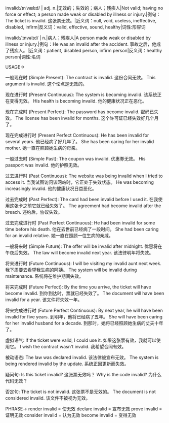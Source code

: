 invalid:/ɪnˈvælɪd/ | adj. n.|无效的；失效的；病人；残疾人|Not valid; having no force or effect; a person made weak or disabled by illness or injury.|例句：The ticket is invalid. 这张票无效。|近义词：null, void, useless, ineffective, disabled, infirm|反义词：valid, effective, sound, healthy|词性:形容词

invalid:/ˈɪnvəlɪd/ | n.|病人；残疾人|A person made weak or disabled by illness or injury.|例句：He was an invalid after the accident. 事故之后，他成了残疾人。|近义词：patient, disabled person, infirm person|反义词：healthy person|词性:名词


USAGE->

一般现在时 (Simple Present):
The contract is invalid.  这份合同无效。
This argument is invalid. 这个论点是无效的。

现在进行时 (Present Continuous):
The system is becoming invalid.  该系统正在变得无效。
His health is becoming invalid. 他的健康状况正在恶化。


现在完成时 (Present Perfect):
The password has become invalid. 密码已失效。
The license has been invalid for months.  这个许可证已经失效好几个月了。

现在完成进行时 (Present Perfect Continuous):
He has been invalid for several years. 他已经病了好几年了。
She has been caring for her invalid mother. 她一直在照顾她生病的母亲。

一般过去时 (Simple Past):
The coupon was invalid.  优惠券无效。
His passport was invalid. 他的护照无效。

过去进行时 (Past Continuous):
The website was being invalid when I tried to access it. 当我试图访问该网站时，它正处于失效状态。
He was becoming increasingly invalid. 他的健康状况日益恶化。

过去完成时 (Past Perfect):
The card had been invalid before I used it.  在我使用这张卡之前它就已经失效了。
The agreement had become invalid after the breach. 违约后，协议失效。

过去完成进行时 (Past Perfect Continuous):
He had been invalid for some time before his death. 他在去世前已经病了一段时间。
She had been caring for an invalid relative.  她一直在照顾一位生病的亲戚。

一般将来时 (Simple Future):
The offer will be invalid after midnight.  优惠将在午夜后失效。
The law will become invalid next year. 该法律明年将失效。

将来进行时 (Future Continuous):
I will be visiting my invalid aunt next week. 我下周要去看望我生病的阿姨。
The system will be invalid during maintenance. 系统将在维护期间失效。

将来完成时 (Future Perfect):
By the time you arrive, the ticket will have become invalid.  到你到达时，票就已经失效了。
The document will have been invalid for a year. 该文件将失效一年。

将来完成进行时 (Future Perfect Continuous):
By next year, he will have been invalid for five years. 到明年，他将已经病了五年。
She will have been caring for her invalid husband for a decade. 到那时，她将已经照顾她生病的丈夫十年了。


虚拟语气:
If the ticket were valid, I could use it. 如果这张票有效，我就可以使用它。
I wish the contract wasn't invalid. 我希望合同有效。

被动语态:
The law was declared invalid.  该法律被宣布无效。
The system is being rendered invalid by the update.  系统正因更新而失效。

疑问句:
Is this ticket invalid? 这张票无效吗？
Why is the code invalid? 为什么代码无效？

否定句:
The ticket is not invalid.  这张票不是无效的。
The document is not considered invalid. 该文件不被视为无效。


PHRASE->
render invalid = 使无效
declare invalid = 宣布无效
prove invalid = 证明无效
consider invalid = 认为无效
become invalid = 变得无效
